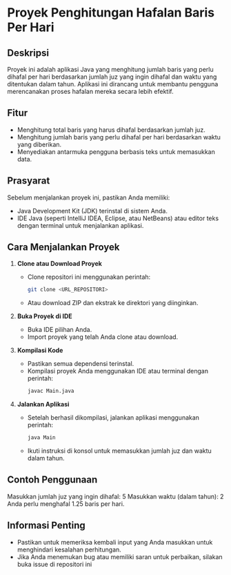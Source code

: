 # Proyek Penghitungan Hafalan Baris Per Hari

## Deskripsi
Proyek ini adalah aplikasi Java yang menghitung jumlah baris yang perlu dihafal per hari berdasarkan jumlah juz yang ingin dihafal dan waktu yang ditentukan dalam tahun. Aplikasi ini dirancang untuk membantu pengguna merencanakan proses hafalan mereka secara lebih efektif.

## Fitur
- Menghitung total baris yang harus dihafal berdasarkan jumlah juz.
- Menghitung jumlah baris yang perlu dihafal per hari berdasarkan waktu yang diberikan.
- Menyediakan antarmuka pengguna berbasis teks untuk memasukkan data.

## Prasyarat
Sebelum menjalankan proyek ini, pastikan Anda memiliki:
- Java Development Kit (JDK) terinstal di sistem Anda.
- IDE Java (seperti IntelliJ IDEA, Eclipse, atau NetBeans) atau editor teks dengan terminal untuk menjalankan aplikasi.

## Cara Menjalankan Proyek

1. **Clone atau Download Proyek**
   - Clone repositori ini menggunakan perintah:
     ```bash
     git clone <URL_REPOSITORI>
     ```
   - Atau download ZIP dan ekstrak ke direktori yang diinginkan.

2. **Buka Proyek di IDE**
   - Buka IDE pilihan Anda.
   - Import proyek yang telah Anda clone atau download.

3. **Kompilasi Kode**
   - Pastikan semua dependensi terinstal.
   - Kompilasi proyek Anda menggunakan IDE atau terminal dengan perintah:
     ```bash
     javac Main.java
     ```

4. **Jalankan Aplikasi**
   - Setelah berhasil dikompilasi, jalankan aplikasi menggunakan perintah:
     ```bash
     java Main
     ```
   - Ikuti instruksi di konsol untuk memasukkan jumlah juz dan waktu dalam tahun.

## Contoh Penggunaan
Masukkan jumlah juz yang ingin dihafal: 5 Masukkan waktu (dalam tahun): 2 Anda perlu menghafal 1.25 baris per hari.

## Informasi Penting
- Pastikan untuk memeriksa kembali input yang Anda masukkan untuk menghindari kesalahan perhitungan.
- Jika Anda menemukan bug atau memiliki saran untuk perbaikan, silakan buka issue di repositori ini